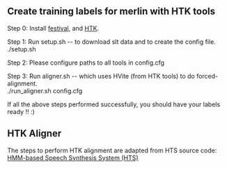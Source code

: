 Create training labels for merlin with HTK tools
------------------------------------------------

Step 0: Install [festival](http://festvox.org/packed/festival/2.4/festival-2.4-release.tar.gz), 
and [HTK](http://htk.eng.cam.ac.uk/download.shtml).

Step 1: Run setup.sh -- to download slt data and to create the config file. <br/>
./setup.sh

Step 2: Please configure paths to all tools in config.cfg

Step 3: Run aligner.sh -- which uses HVite (from HTK tools) to do forced-alignment. <br/>
./run_aligner.sh config.cfg

If all the above steps performed successfully, you should have your labels ready !! :)

HTK Aligner
-----------

The steps to perform HTK alignment are adapted from HTS source code: <br/>
[HMM-based Speech Synthesis System (HTS)](http://hts.sp.nitech.ac.jp/)


